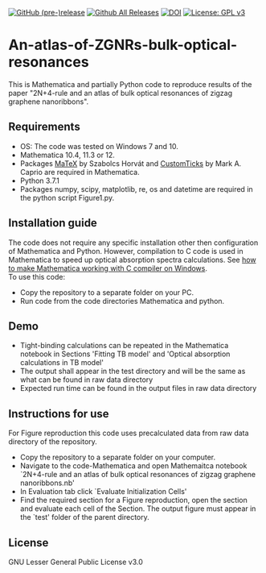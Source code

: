 [![GitHub (pre-)release](https://img.shields.io/github/release/vasilsaroka/An-atlas-of-ZGNRs-bulk-optical-resonances/all.svg)](https://github.com/vasilsaroka/An-atlas-of-ZGNRs-bulk-optical-resonances/releases)
[![Github All Releases](https://img.shields.io/github/downloads/vasilsaroka/An-atlas-of-ZGNRs-bulk-optical-resonances/total.svg)](https://github.com/vasilsaroka/An-atlas-of-ZGNRs-bulk-optical-resonances/releases)
[![DOI](https://zenodo.org/badge/DOI/10.5281/zenodo.3547546.svg)](https://doi.org/10.5281/zenodo.3547546)
[![License: GPL v3](https://img.shields.io/badge/License-GPL%20v3-blue.svg)](https://www.gnu.org/licenses/gpl-3.0)

# An-atlas-of-ZGNRs-bulk-optical-resonances

This is Mathematica and partially Python code to reproduce results of the paper "2N+4-rule and an atlas of bulk optical resonances of zigzag graphene nanoribbons".



<h2>Requirements</h2>
<ul>
<li>OS: The code was tested on Windows 7 and 10.</li>
<li>Mathematica 10.4, 11.3 or 12.</li>
<li>Packages <a href="https://library.wolfram.com/infocenter/MathSource/9355/">MaTeX</a>  by Szabolcs Horvát and <a href="https://library.wolfram.com/infocenter/Demos/5599/">CustomTicks</a> by Mark A. Caprio  are required in Mathematica.</li>
<li>Python 3.7.1</li>
<li>Packages numpy, scipy, matplotlib, re, os and datetime are required in the python script Figure1.py.</li>
</ul>

<h2>Installation guide</h2>
<div>The code does not require any specific installation other then configuration of Mathematica and Python. However, compilation to C code is used in Mathematica to speed up optical absorption spectra calculations. See <a href="https://sites.google.com/site/sarokavasil/wolfram-mathematica">how to make Mathematica working with C compiler on Windows</a>.</div>

<div>To use this code:</div>

<ul>
  <li>Copy the repository to a separate folder on your PC.</li>
  <li>Run code from the code directories Mathematica and python.</li>
</ul>

<h2>Demo</h2>
<ul>
<li>Tight-binding calculations can be repeated in the Mathematica notebook in Sections 'Fitting TB model' and 'Optical absorption calculations in TB model'</li>
<li>The output shall appear in the test directory and will be the same as what can be found in raw data directory</li>
<li>Expected run time can be found in the output files in raw  data directory</li>
</ul>

<h2>Instructions for use</h2>
<div>For Figure reproduction this code uses precalculated data from raw data directory of the repository.</div>
<ul>
<li>Copy the repository to a separate folder on your computer.</li>
<li>Navigate to the code-Mathematica and open Mathemaitca notebook `2N+4-rule and an atlas of bulk optical resonances of zigzag graphene nanoribbons.nb'</li>
<li>In Evaluation tab click `Evaluate Initialization Cells'</li>
<li>Find the required section for a Figure reproduction, open the section and evaluate each cell of the Section. The output figure must appear in the `test' folder of the parent directory.</li>
</ul>

<h2>License</h2>
<div>GNU Lesser General Public License v3.0</div>
